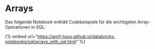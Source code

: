 # Arrays

Das folgende Notebook enthält Codebeispiele für die wichtigsten Array-Operationen in SQL:

{% embed url="https://winf-hsos.github.io/databricks-notebooks/sql/arrays_with_sql.html" %}

